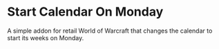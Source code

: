 # Start Calendar On Monday

A simple addon for retail World of Warcraft that changes the calendar to start its weeks on Monday.